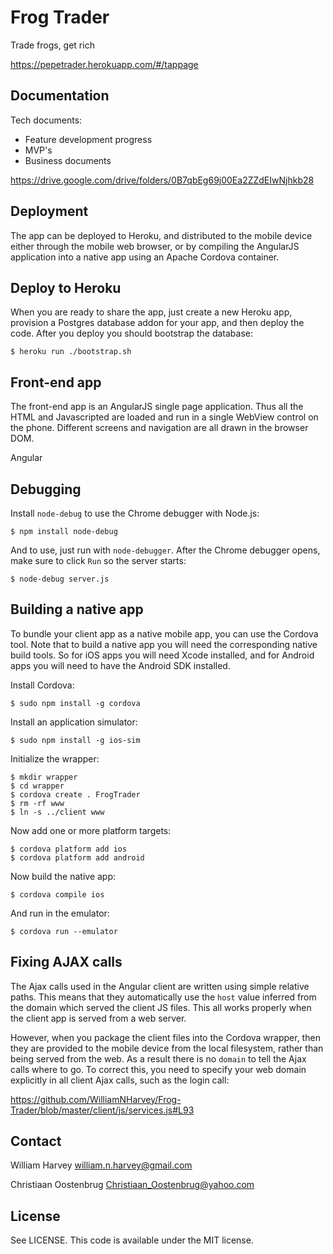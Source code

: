 # Frog Trader

Trade frogs, get rich

https://pepetrader.herokuapp.com/#/tappage

## Documentation

Tech documents: 

* Feature development progress
* MVP's
* Business documents

https://drive.google.com/drive/folders/0B7qbEg69j00Ea2ZZdEIwNjhkb28

## Deployment

The app can be deployed to Heroku, and distributed to the mobile device either through
the mobile web browser, or by compiling the AngularJS application into a native app
using an Apache Cordova container.

## Deploy to Heroku

When you are ready to share the app, just create a new Heroku app, provision a Postgres
database addon for your app, and then deploy the code. After you deploy you should
bootstrap the database:

    $ heroku run ./bootstrap.sh

## Front-end app

The front-end app is an AngularJS single page application. Thus all the HTML and Javascripted
are loaded and run in a single WebView control on the phone. Different screens and navigation
are all drawn in the browser DOM.

Angular

## Debugging

Install `node-debug` to use the Chrome debugger with Node.js:

    $ npm install node-debug

And to use, just run with `node-debugger`. After the Chrome debugger opens, make sure to click `Run`
so the server starts:

    $ node-debug server.js


## Building a native app

To bundle your client app as a native mobile app, you can use the Cordova tool. Note that to build
a native app you will need the corresponding native build tools. So for iOS apps you will need
Xcode installed, and for Android apps you will need to have the Android SDK installed.

Install Cordova:

    $ sudo npm install -g cordova

Install an application simulator:

    $ sudo npm install -g ios-sim

Initialize the wrapper:

    $ mkdir wrapper
    $ cd wrapper
    $ cordova create . FrogTrader
    $ rm -rf www
    $ ln -s ../client www

Now add one or more platform targets:

    $ cordova platform add ios
    $ cordova platform add android

Now build the native app:

    $ cordova compile ios

And run in the emulator:

    $ cordova run --emulator

## Fixing AJAX calls

The Ajax calls used in the Angular client are written using simple relative paths. This means that they automatically use the `host` value inferred from the domain which served the client JS files. This all works properly when the client app is served from a web server.

However, when you package the client files into the Cordova wrapper, then they are provided to the mobile device from the local filesystem, rather than being served from the web. As a result there is no `domain` to tell the Ajax calls where to go. To correct this, you need to specify your web domain explicitly in all client Ajax calls, such as the login call:

https://github.com/WilliamNHarvey/Frog-Trader/blob/master/client/js/services.js#L93

## Contact

William Harvey <william.n.harvey@gmail.com>

Christiaan Oostenbrug <Christiaan_Oostenbrug@yahoo.com>

## License

See LICENSE. This code is available under the MIT license.

